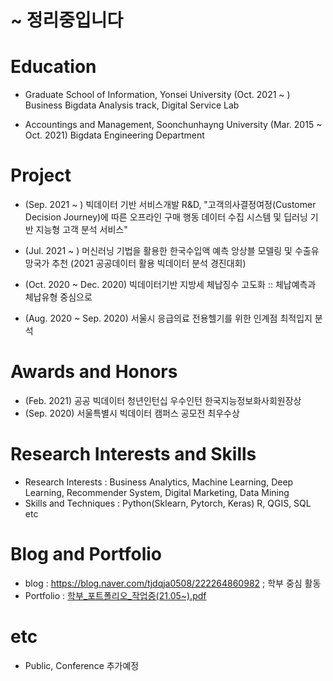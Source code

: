 # ~ 정리중입니다

# Education
- Graduate School of Information, Yonsei University (Oct. 2021 ~ )
Business Bigdata Analysis track, Digital Service Lab

- Accountings and Management, Soonchunhayng University (Mar. 2015 ~ Oct. 2021) 
Bigdata Engineering Department



# Project
- (Sep. 2021 ~ ) 빅데이터 기반 서비스개발 R&D, "고객의사결정여정(Customer Decision Journey)에 따른 오프라인 구매 행동 데이터 수집 시스템 및 딥러닝 기반 지능형 고객 분석 서비스"

- (Jul. 2021 ~ ) 머신러닝 기법을 활용한 한국수입액 예측 앙상블 모델링 및 수출유망국가 추천 (2021 공공데이터 활용 빅데이터 분석 경진대회)

- (Oct. 2020 ~ Dec. 2020) 빅데이터기반 지방세 체납징수 고도화 :: 체납예측과 체납유형 중심으로 

- (Aug. 2020 ~ Sep. 2020) 서울시 응급의료 전용헬기를 위한 인계점 최적입지 분석

# Awards and Honors
- (Feb. 2021) 공공 빅데이터 청년인턴십 우수인턴 한국지능정보화사회원장상
- (Sep. 2020) 서울특별시 빅데이터 캠퍼스 공모전 최우수상 

# Research Interests and Skills
- Research Interests : Business Analytics, Machine Learning, Deep Learning, Recommender System, Digital Marketing, Data Mining
- Skills and Techniques : Python(Sklearn, Pytorch, Keras)  R, QGIS, SQL etc

# Blog and Portfolio
- blog : https://blog.naver.com/tjdqja0508/222264860982 ; 학부 중심 활동
- Portfolio : [학부_포트폴리오_작업중(21.05~).pdf](https://github.com/sbkim508/sbkim508/files/6794805/CV_.21.05.pdf)

# etc
- Public, Conference 추가예정







<!---
sbkim508/sbkim508 is a ✨ special ✨ repository because its `README.md` (this file) appears on your GitHub profile.
You can click the Preview link to take a look at your changes.
--->

